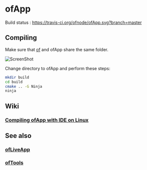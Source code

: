 ofApp
=====
Build status : https://travis-ci.org/ofnode/ofApp.svg?branch=master

Compiling
---------

Make sure that [of](https://github.com/ofnode/of) and ofApp share the same folder.

![ScreenShot](http://i.imgur.com/xTQQYv4.png)

Change directory to ofApp and perform these steps:

```bash
mkdir build
cd build
cmake .. -G Ninja
ninja
```

Wiki
----

### [Compiling ofApp with IDE on Linux](https://github.com/ofnode/of/wiki/Compiling-ofApp-with-IDE-on-Linux)


See also
--------

### [ofLiveApp](https://github.com/ofnode/ofLiveApp)
### [ofTools](https://github.com/ofnode/ofTools)
